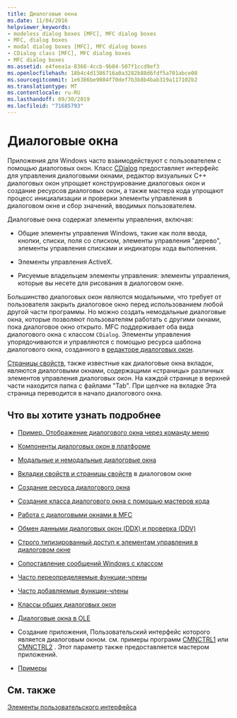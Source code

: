 ```yaml
---
title: Диалоговые окна
ms.date: 11/04/2016
helpviewer_keywords:
- modeless dialog boxes [MFC], MFC dialog boxes
- MFC, dialog boxes
- modal dialog boxes [MFC], MFC dialog boxes
- CDialog class [MFC], MFC dialog boxes
- MFC dialog boxes
ms.assetid: e4feea1a-8360-4ccb-9b84-507f1ccd9ef3
ms.openlocfilehash: 18b4c4d1386716a0a3282b88d6fdf5a701abce08
ms.sourcegitcommit: 1e6386be9084f70def7b3b8b4bab319a117102b2
ms.translationtype: MT
ms.contentlocale: ru-RU
ms.lasthandoff: 09/30/2019
ms.locfileid: "71685793"
---
```

# <a name="dialog-boxes"></a>Диалоговые окна

Приложения для Windows часто взаимодействуют с пользователем с помощью диалоговых окон. Класс [CDialog](../mfc/reference/cdialog-class.md) предоставляет интерфейс для управления диалоговыми окнами, редактор визуальных C++ диалоговых окон упрощает конструирование диалоговых окон и создание ресурсов диалоговых окон, а также мастера кода упрощают процесс инициализации и проверки элементы управления в диалоговом окне и сбор значений, вводимых пользователем.

Диалоговые окна содержат элементы управления, включая:

- Общие элементы управления Windows, такие как поля ввода, кнопки, списки, поля со списком, элементы управления "дерево", элементы управления списками и индикаторы хода выполнения.

- Элементы управления ActiveX.

- Рисуемые владельцем элементы управления: элементы управления, которые вы несете для рисования в диалоговом окне.

Большинство диалоговых окон являются модальными, что требует от пользователя закрыть диалоговое окно перед использованием любой другой части программы. Но можно создать немодальные диалоговые окна, которые позволяют пользователям работать с другими окнами, пока диалоговое окно открыто. MFC поддерживает оба вида диалогового окна с классом `CDialog`. Элементы управления упорядочиваются и управляются с помощью ресурса шаблона диалогового окна, созданного в [редакторе диалоговых окон](../windows/dialog-editor.md).

[Страницы свойств](../mfc/property-sheets-mfc.md), также известные как диалоговые окна вкладок, являются диалоговыми окнами, содержащими «страницы» различных элементов управления диалоговых окон. На каждой странице в верхней части находится папка с файлами "Tab". При щелчке на вкладке Эта страница переводится в начало диалогового окна.

## <a name="what-do-you-want-to-know-more-about"></a>Что вы хотите узнать подробнее

- [Пример. Отображение диалогового окна через команду меню](../mfc/example-displaying-a-dialog-box-via-a-menu-command.md)

- [Компоненты диалоговых окон в платформе](../mfc/dialog-box-components-in-the-framework.md)

- [Модальные и немодальные диалоговые окна](../mfc/modal-and-modeless-dialog-boxes.md)

- [Вкладки свойств и страницы свойств](../mfc/property-sheets-and-property-pages-mfc.md) в диалоговом окне

- [Создание ресурса диалогового окна](../mfc/creating-the-dialog-resource.md)

- [Создание класса диалогового окна с помощью мастеров кода](../mfc/creating-a-dialog-class-with-code-wizards.md)

- [Работа с диалоговыми окнами в MFC](../mfc/life-cycle-of-a-dialog-box.md)

- [Обмен данными диалоговых окон (DDX) и проверка (DDV)](../mfc/dialog-data-exchange-and-validation.md)

- [Строго типизированный доступ к элементам управления в диалоговом окне](../mfc/type-safe-access-to-controls-in-a-dialog-box.md)

- [Сопоставление сообщений Windows с классом](../mfc/mapping-windows-messages-to-your-class.md)

- [Часто переопределяемые функции-члены](../mfc/commonly-overridden-member-functions.md)

- [Часто добавляемые функции-члены](../mfc/commonly-added-member-functions.md)

- [Классы общих диалоговых окон](../mfc/common-dialog-classes.md)

- [Диалоговые окна в OLE](../mfc/dialog-boxes-in-ole.md)

- Создание приложения, Пользовательский интерфейс которого является диалоговым окном. см. примеры программ [CMNCTRL1](../overview/visual-cpp-samples.md) или [CMNCTRL2](../overview/visual-cpp-samples.md) . Этот параметр также предоставляется мастером приложений.

- [Примеры](../mfc/dialog-sample-list.md)

## <a name="see-also"></a>См. также

[Элементы пользовательского интерфейса](../mfc/user-interface-elements-mfc.md)
